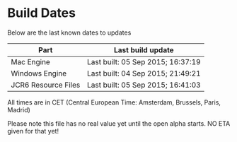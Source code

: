 # Build Dates

Below are the last known dates to updates

Part | Last build update
-----|-----
Mac Engine | Last built: 05 Sep 2015; 16:37:19
Windows Engine | Last built: 04 Sep 2015; 21:49:21
JCR6 Resource Files | Last built: 05 Sep 2015; 16:41:03
All times are in CET (Central European Time: Amsterdam, Brussels, Paris, Madrid)


Please note this file has no real value yet until the open alpha starts. NO ETA given for that yet!

